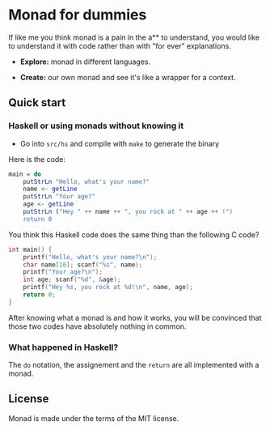 # Monad for dummies

If like me you think monad is a pain in the a** to understand, you
would like to understand it with code rather than with "for ever"
explanations.

* **Explore:** monad in different languages.

* **Create:** our own monad and see it's like a wrapper for a context.

## Quick start

### Haskell or using monads without knowing it

* Go into `src/hs` and compile with `make` to generate the binary

Here is the code:

```haskell
main = do  
    putStrLn "Hello, what's your name?"  
    name <- getLine  
    putStrLn "Your age?"  
    age <- getLine  
    putStrLn ("Hey " ++ name ++ ", you rock at " ++ age ++ !")
    return 0
```

You think this Haskell code does the same thing than the following C code?

```c
int main() {
    printf("Hello, what's your name?\n");
    char name[16]; scanf("%s", name);
    printf("Your age?\n");
    int age; scanf("%d", &age);
    printf("Hey %s, you rock at %d!\n", name, age);
    return 0;
}
```

After knowing what a monad is and how it works, you will be convinced that those
two codes have absolutely nothing in common.

### What happened in Haskell?

The ```do``` notation, the assignement and the ```return``` are all
implemented with a monad.

## License

Monad is made under the terms of the MIT license.

